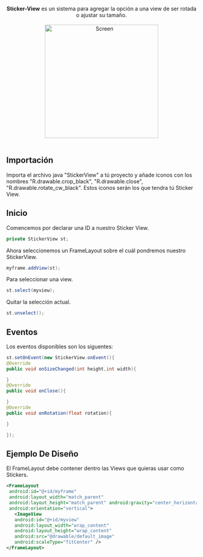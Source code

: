 <center></br><b>Sticker-View</b> es un sistema para agregar la opción a una view de ser rotada o ajustar su tamaño.
    </br> </br>
    <img src="./Preview/preview1.gif" width=300 title="Screen">
</center></br>

## Importación

Importa el archivo java "StickerView" a tú proyecto y añade iconos con los nombres "R.drawable.crop_black", "R.drawable.close", "R.drawable.rotate_cw_black". Estos iconos serán los que tendra tú Sticker View.

## Inicio

Comencemos por declarar una ID a nuestro Sticker View.

```java
private StickerView st;
```

Ahora seleccionemos un FrameLayout sobre el cuál pondremos nuestro StickerView.

```java
myframe.addView(st);
```

Para seleccionar una view.

```java
st.select(myview);
```

Quitar la selección actual.

```java
st.unselect();
```

## Eventos

Los eventos disponibles son los siguentes:

```java
st.setOnEvent(new StickerView.onEvent(){
@Override 
public void onSizeChanged(int height,int width){

}
@Override 
public void onClose(){

}
@Override
public void onRotation(float rotation){

}

});
```

## Ejemplo De Diseño

El FrameLayout debe contener dentro las Views que quieras usar como Stickers.

```xml
<FrameLayout
 android:id="@+id/myframe"
 android:layout_width="match_parent"
 android:layout_height="match_parent" android:gravity="center_horizontal|center_vertical"
 android:orientation="vertical">
   <ImageView
   android:id="@+id/myview"
   android:layout_width="wrap_content"
   android:layout_height="wrap_content"
   android:src="@drawable/default_image"
   android:scaleType="fitCenter" />
</FrameLayout>
```
